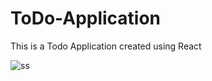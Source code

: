 # ToDo-Application
This is a Todo Application created using React

![ss](https://github.com/user-attachments/assets/fffc6a66-6e74-4e7a-b65e-8a4b4a5d3dac)
